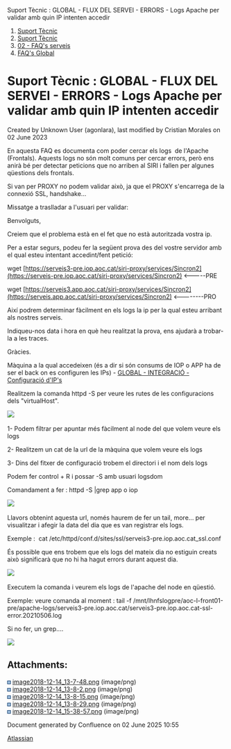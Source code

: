 Suport Tècnic : GLOBAL - FLUX DEL SERVEI - ERRORS - Logs Apache per validar amb quin IP intenten accedir  

1.  [Suport Tècnic](index.html)
2.  [Suport Tècnic](13893782.html)
3.  [02 - FAQ's serveis](26313393.html)
4.  [FAQ's Global](28705585.html)

Suport Tècnic : GLOBAL - FLUX DEL SERVEI - ERRORS - Logs Apache per validar amb quin IP intenten accedir
========================================================================================================

Created by Unknown User (agonlara), last modified by Cristian Morales on 02 June 2023

En aquesta FAQ es documenta com poder cercar els logs  de l'Apache (Frontals). Aquests logs no són molt comuns per cercar errors, però ens anirà bé per detectar peticions que no arriben al SIRI i fallen per algunes qüestions dels frontals. 

Si van per PROXY no podem validar això, ja que el PROXY s'encarrega de la connexió SSL, handshake...

  

Missatge a traslladar a l'usuari per validar:

Benvolguts,

Creiem que el problema està en el fet que no està autoritzada vostra ip.

Per a estar segurs, podeu fer la següent prova des del vostre servidor amb el qual esteu intentant accedint/fent petició:

wget [https://serveis3-pre.iop.aoc.cat/siri-proxy/services/Sincron2](https://serveis-pre.iop.aoc.cat/siri-proxy/services/Sincron2) <-----PRE

wget [https://serveis3.app.aoc.cat/siri-proxy/services/Sincron2](https://serveis.app.aoc.cat/siri-proxy/services/Sincron2) <--------PRO

Així podrem determinar fàcilment en els logs la ip per la qual esteu arribant als nostres serveis.

Indiqueu-nos data i hora en què heu realitzat la prova, ens ajudarà a trobar-la a les traces.

Gràcies.

  

Màquina a la qual accedeixen (és a dir si són consums de IOP o APP ha de ser el back on es configuren les IPs) - [GLOBAL - INTEGRACIÓ - Configuració d'IP's](26313331.html)

  

Realitzem la comanda httpd -S per veure les rutes de les configuracions dels "virtualHost".

  

![](attachments/26313346/26314820.png)

  

  

1- Podem filtrar per apuntar més fàcilment al node del que volem veure els logs

2- Realitzem un cat de la url de la màquina que volem veure els logs

3- Dins del fitxer de configuració trobem el directori i el nom dels logs

Podem fer control + R i possar -S amb usuari logsdom

Comandament a fer : httpd -S |grep app o iop

![](attachments/26313346/26314761.png)

  

Llavors obtenint aquesta url, només haurem de fer un tail, more... per visualitzar i afegir la data del dia que es van registrar els logs. 

Exemple :  cat /etc/httpd/conf.d/sites/ssl/serveis3-pre.iop.aoc.cat\_ssl.conf

És possible que ens trobem que els logs del mateix dia no estiguin creats això significarà que no hi ha hagut errors durant aquest dia. 

![](attachments/26313346/26314817.png)

  

Executem la comanda i veurem els logs de l'apache del node en qüestió. 

Exemple: veure comanda al moment : tail -f /mnt/lhnfslogpre/aoc-l-front01-pre/apache-logs/serveis3-pre.iop.aoc.cat/serveis3-pre.iop.aoc.cat-ssl-error.20210506.log

Si no fer, un grep....

![](attachments/26313346/26314818.png)

  

Attachments:
------------

![](images/icons/bullet_blue.gif) [image2018-12-14\_13-7-48.png](attachments/26313346/26314820.png) (image/png)  
![](images/icons/bullet_blue.gif) [image2018-12-14\_13-8-2.png](attachments/26313346/26314822.png) (image/png)  
![](images/icons/bullet_blue.gif) [image2018-12-14\_13-8-15.png](attachments/26313346/26314817.png) (image/png)  
![](images/icons/bullet_blue.gif) [image2018-12-14\_13-8-29.png](attachments/26313346/26314818.png) (image/png)  
![](images/icons/bullet_blue.gif) [image2018-12-14\_15-38-57.png](attachments/26313346/26314761.png) (image/png)  

Document generated by Confluence on 02 June 2025 10:55

[Atlassian](http://www.atlassian.com/)
